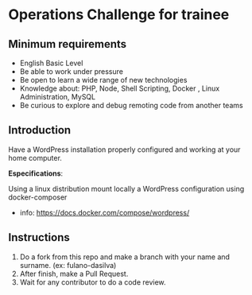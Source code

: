 # Operations Challenge for trainee

## Minimum requirements

* English Basic Level
* Be able to work under pressure
* Be open to learn a wide range of new technologies
* Knowledge about: PHP, Node, Shell Scripting, Docker , Linux Administration, MySQL
* Be curious to explore and debug remoting code from another teams

## Introduction

Have a WordPress installation properly configured and working at your home computer.

**Especifications**:

Using a linux distribution mount locally a WordPress configuration using  docker-composer 

* info:
https://docs.docker.com/compose/wordpress/


## Instructions

1. Do a  fork from this repo and make a branch with your name and surname. (ex: fulano-dasilva)
2. After finish, make a Pull Request.
3. Wait for any contributor to do a code review.
